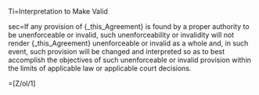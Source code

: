 Ti=Interpretation to Make Valid

sec=If any provision of {_this_Agreement} is found by a proper authority to be unenforceable or invalid, such unenforceability or invalidity will not render {_this_Agreement} unenforceable or invalid as a whole and, in such event, such provision will be changed and interpreted so as to best accomplish the objectives of such unenforceable or invalid provision within the limits of applicable law or applicable court decisions.

=[Z/ol/1]